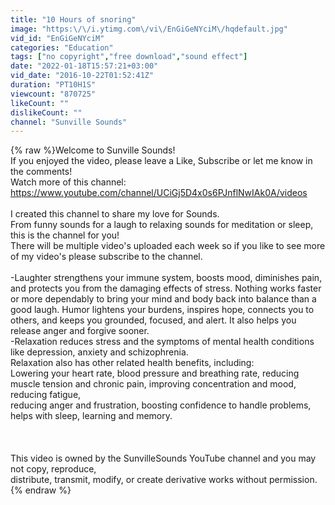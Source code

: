 ```yaml
---
title: "10 Hours of snoring"
image: "https:\/\/i.ytimg.com\/vi\/EnGiGeNYciM\/hqdefault.jpg"
vid_id: "EnGiGeNYciM"
categories: "Education"
tags: ["no copyright","free download","sound effect"]
date: "2022-01-18T15:57:21+03:00"
vid_date: "2016-10-22T01:52:41Z"
duration: "PT10H1S"
viewcount: "870725"
likeCount: ""
dislikeCount: ""
channel: "Sunville Sounds"
---
```

{% raw %}Welcome to Sunville Sounds!<br />If you enjoyed the video, please leave a Like, Subscribe or let me know in the comments!<br />Watch more of this channel: <a rel="nofollow" target="blank" href="https://www.youtube.com/channel/UCiGj5D4x0s6PJnflNwIAk0A/videos">https://www.youtube.com/channel/UCiGj5D4x0s6PJnflNwIAk0A/videos</a><br /><br />I created this channel to share my love for Sounds.<br />From funny sounds for a laugh to relaxing sounds for meditation or sleep, this is the channel for you!<br />There will be multiple video's uploaded each week so if you like to see more of my video's please subscribe to the channel.<br /><br />-Laughter strengthens your immune system, boosts mood, diminishes pain, and protects you from the damaging effects of stress. Nothing works faster or more dependably to bring your mind and body back into balance than a good laugh. Humor lightens your burdens, inspires hope, connects you to others, and keeps you grounded, focused, and alert. It also helps you release anger and forgive sooner.<br />-Relaxation reduces stress and the symptoms of mental health conditions like depression, anxiety and schizophrenia.<br />Relaxation also has other related health benefits, including:<br />Lowering your heart rate, blood pressure and breathing rate, reducing muscle tension and chronic pain, improving concentration and mood, reducing fatigue, <br />reducing anger and frustration, boosting confidence to handle problems, helps with sleep, learning and memory.<br /><br /><br /><br />This video is owned by the SunvilleSounds YouTube channel and you may not copy, reproduce,<br />distribute, transmit, modify, or create derivative works without permission.{% endraw %}
